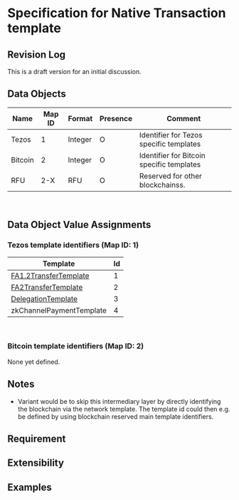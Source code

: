 # Specification for Native Transaction template

## Revision Log
This is a draft version for an initial discussion.
<br>

## Data Objects
| Name | Map ID | Format | Presence | Comment |
| ---- | ------ | ------ | -------- | ------- |
| Tezos | 1 | Integer | O | Identifier for Tezos specific templates|
| Bitcoin | 2 | Integer | O | Identifier for Bitcoin specific templates|
| RFU | 2-X | RFU | O | Reserved for other blockchainss. |
<br>

## Data Object Value Assignments
### Tezos template identifiers (Map ID: 1)
| Template | Id | 
| ------- | -- |
| [FA1.2TransferTemplate](BlockchainSpecificTemplates/Tezos/FA1.2TranferTemplate.md) | 1 | 
| [FA2TransferTemplate](BlockchainSpecificTemplates/Tezos/FA2TransferTemplate.md) | 2 |
| [DelegationTemplate](BlockchainSpecificTemplates/Tezos/DelegationTemplate.md)| 3 |
| zkChannelPaymentTemplate | 4 |  
<br>

### Bitcoin template identifiers (Map ID: 2)
None yet defined.
<br>

## Notes
- Variant would be to skip this intermediary layer by directly identifying the blockchain via the network template. The template id could then e.g. be defined by using blockchain reserved main template identifiers.

## Requirement
## Extensibility
## Examples